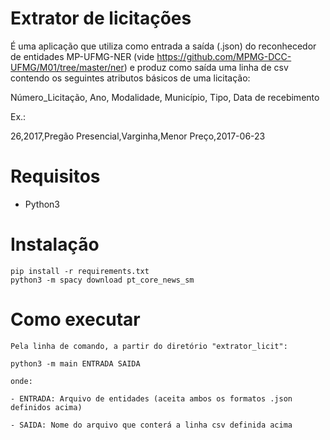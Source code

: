 # Extrator de licitações

É uma aplicação que utiliza como entrada a saída (.json) do reconhecedor de entidades MP-UFMG-NER (vide https://github.com/MPMG-DCC-UFMG/M01/tree/master/ner) e produz como saída uma linha de csv contendo os seguintes atributos básicos de uma licitação:

Número_Licitação, Ano, Modalidade, Município, Tipo, Data de recebimento

Ex.:

26,2017,Pregão Presencial,Varginha,Menor Preço,2017-06-23

# Requisitos
 - Python3

# Instalação
    pip install -r requirements.txt
    python3 -m spacy download pt_core_news_sm

# Como executar

    Pela linha de comando, a partir do diretório "extrator_licit":
    
    python3 -m main ENTRADA SAIDA

    onde:

    - ENTRADA: Arquivo de entidades (aceita ambos os formatos .json definidos acima)

    - SAIDA: Nome do arquivo que conterá a linha csv definida acima
